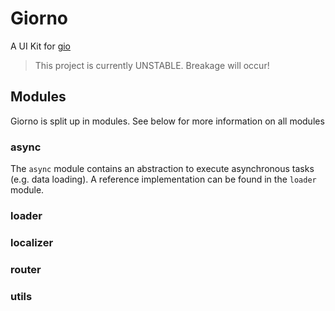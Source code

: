 # Giorno

A UI Kit for [gio](https://github.com/gioui/gio)

> This project is currently UNSTABLE. Breakage will occur!

## Modules

Giorno is split up in modules. See below for more information on all modules

### async

The `async` module contains an abstraction to execute asynchronous tasks (e.g. data loading).
A reference implementation can be found in the `loader` module.

### loader

### localizer

### router

### utils
